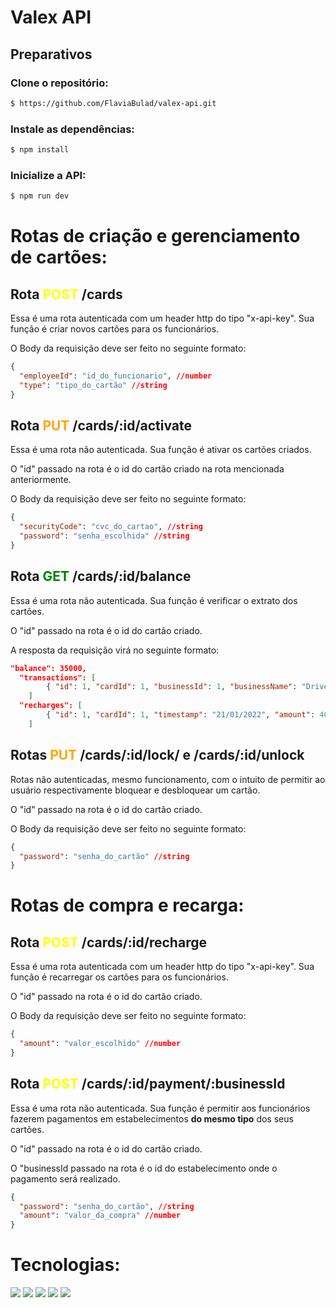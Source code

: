 # Valex API

## Preparativos

### Clone o repositório:

```bash
$ https://github.com/FlaviaBulad/valex-api.git
```

### Instale as dependências:

```bash
$ npm install
```

### Inicialize a API:

```bash
$ npm run dev
```

# Rotas de criação e gerenciamento de cartões:

## Rota <span style="color:yellow"> **POST** </span>/cards

Essa é uma rota autenticada com um header http do tipo "x-api-key". Sua função é criar novos cartões para os funcionários.

O Body da requisição deve ser feito no seguinte formato:

```json
{
  "employeeId": "id_do_funcionario", //number
  "type": "tipo_do_cartão" //string
}
```

## Rota <span style="color:orange"> **PUT** </span>/cards/:id/activate

Essa é uma rota não autenticada. Sua função é ativar os cartões criados.

O "id" passado na rota é o id do cartão criado na rota mencionada anteriormente.

O Body da requisição deve ser feito no seguinte formato:

```json
{
  "securityCode": "cvc_do_cartao", //string
  "password": "senha_escolhida" //string
}
```

## Rota <span style="color:green"> **GET** </span>/cards/:id/balance

Essa é uma rota não autenticada. Sua função é verificar o extrato dos cartões.

O "id" passado na rota é o id do cartão criado.

A resposta da requisição virá no seguinte formato:

```json
"balance": 35000,
  "transactions": [
		{ "id": 1, "cardId": 1, "businessId": 1, "businessName": "DrivenEats", "timestamp": "22/01/2022", "amount": 5000 }
	]
  "recharges": [
		{ "id": 1, "cardId": 1, "timestamp": "21/01/2022", "amount": 40000 }
	]
```

## Rotas <span style="color:orange"> **PUT** </span>/cards/:id/lock/ e /cards/:id/unlock

Rotas não autenticadas, mesmo funcionamento, com o intuito de permitir ao usuário respectivamente bloquear e desbloquear um cartão.

O "id" passado na rota é o id do cartão criado.

O Body da requisição deve ser feito no seguinte formato:

```json
{
  "password": "senha_do_cartão" //string
}
```

# Rotas de compra e recarga:

## Rota <span style="color:yellow"> **POST** </span>/cards/:id/recharge

Essa é uma rota autenticada com um header http do tipo "x-api-key". Sua função é recarregar os cartões para os funcionários.

O "id" passado na rota é o id do cartão criado.

O Body da requisição deve ser feito no seguinte formato:

```json
{
  "amount": "valor_escolhido" //number
}
```

## Rota <span style="color:yellow"> **POST** </span>/cards/:id/payment/:businessId

Essa é uma rota não autenticada. Sua função é permitir aos funcionários fazerem pagamentos em estabelecimentos **do mesmo tipo** dos seus cartões.

O "id" passado na rota é o id do cartão criado.

O "businessId passado na rota é o id do estabelecimento onde o pagamento será realizado.

```json
{
  "password": "senha_do_cartão", //string
  "amount": "valor_da_compra" //number
}
```

# Tecnologias:

<img src="https://img.shields.io/badge/npm-CB3837?style=for-the-badge&logo=npm&logoColor=white"/> <img src="https://img.shields.io/badge/Node.js-339933?style=for-the-badge&logo=nodedotjs&logoColor=white" /> <img src="https://img.shields.io/badge/Express.js-000000?style=for-the-badge&logo=express&logoColor=white"> <img src="https://img.shields.io/badge/PostgreSQL-316192?style=for-the-badge&logo=postgresql&logoColor=white" /> <img src="https://img.shields.io/badge/TypeScript-007ACC?style=for-the-badge&logo=typescript&logoColor=white"/>
